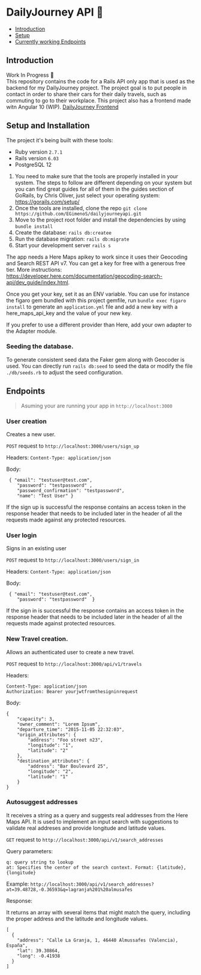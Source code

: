 # DailyJourney API 🚗

- [Introduction](#Introduction)
- [Setup](#Setup)
- [Currently working Endpoints](#Endpoints)

## Introduction

Work In Progress 🚧  
This repository contains the code for a Rails API only app that is used as the backend for my DailyJourney project.
The project goal is to put people in contact in order to share their cars for their daily travels, such as commuting to go to their workplace.
This project also has a frontend made witn Angular 10 (WIP). [DailyJourney Frontend](https://github.com/egimenos/dailyjourney)

## Setup and Installation

The project it's being built with these tools:

- Ruby version `2.7.1`
- Rails version `6.03`
- PostgreSQL 12

1. You need to make sure that the tools are properly installed in your system. The steps to follow are different depending on your system but you can find great guides for all of them in the guides section of GoRails, by Chris Oliver, just select your operating system: https://gorails.com/setup/
2. Once the tools are installed, clone the repo `git clone https://github.com/EGimenoS/dailyjourneyapi.git`
3. Move to the project root folder and install the dependencies by using `bundle install`
4. Create the database: `rails db:createe`
5. Run the database migration: `rails db:migrate`
6. Start your development server `rails s`

The app needs a Here Maps apikey to work since it uses their Geocoding and Search REST API v7. You can get a key for free with a generous free tier. More instructions: https://developer.here.com/documentation/geocoding-search-api/dev_guide/index.html.

Once you get your key, set it as an ENV variable. You can use for instance the figaro gem bundled with this project gemfile, run `bundle exec figaro install` to generate an `application.yml` file and add a new key with a here_maps_api_key and the value of your new key.

If you prefer to use a different provider than Here, add your own adapter to the Adapter module.

### Seeding the database.

To generate consistent seed data the Faker gem along with Geocoder is used. You can directly run `rails db:seed` to seed the data or modify the file `./db/seeds.rb` to adjust the seed configuration.

## Endpoints

> Asuming your are running your app in `http://localhost:3000`

### User creation

Creates a new user.

`POST` request to `http://localhost:3000/users/sign_up`

Headers: `Content-Type: application/json`

Body:

```
 { "email": "testuser@test.com",
	"password": "testpassword" ,
	"password_confirmation": "testpassword",
	"name": "Test User" }
```

If the sign up is successful the response contains an access token in the response header that needs to be included later in the header of all the requests made against any protected resources.

### User login

Signs in an existing user

`POST` request to `http://localhost:3000/users/sign_in`

Headers: `Content-Type: application/json`

Body:

```
 { "email": "testuser@test.com",
	"password": "testpassword"  }
```

If the sign in is successful the response contains an access token in the response header that needs to be included later in the header of all the requests made against protected resources.

### New Travel creation.

Allows an authenticated user to create a new travel.

`POST` request to `http://localhost:3000/api/v1/travels`

Headers:

```
Content-Type: application/json
Authorization: Bearer yourjwtfromthesigninrequest
```

Body:

```
{
	"capacity": 3,
	"owner_comment": "Lorem Ipsum",
	"departure_time": "2015-11-05 22:32:03",
	"origin_attributes": {
		"address": "Foo street n23",
		"longitude": "1",
		"latitude": "2"
	},
	"destination_attributes": {
		"address": "Bar Boulevard 25",
		"longitude": "2",
		"latitude": "1"
	}
}

```

### Autosuggest addresses

It receives a string as a query and suggests real addresses from the Here Maps API. It is used to implement an input search with suggestions to validate real addreses and provide longitude and latitude values.

`GET` request to `http://localhost:3000/api/v1/search_addresses`

Query parameters:

```
q: query string to lookup
at: Specifies the center of the search context. Format: {latitude},{longitude}
```

Example: `http://localhost:3000/api/v1/search_addresses?at=39.48728,-0.36593&q=lagranja%201%20almusafes`

Response:

It returns an array with several items that might match the query, including the proper address and the latitude and longitude values.

```
[
  {
    "address": "Calle La Granja, 1, 46440 Almussafes (Valencia), España",
    "lat": 39.30864,
    "long": -0.41938
  }
]
```
